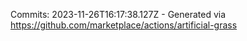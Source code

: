 Commits: 2023-11-26T16:17:38.127Z - Generated via https://github.com/marketplace/actions/artificial-grass
<br>
